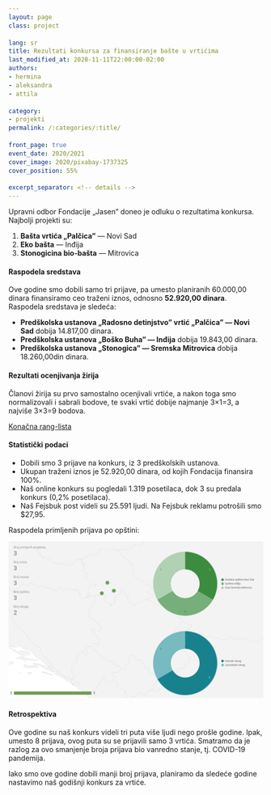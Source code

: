 ```yaml
---
layout: page
class: project

lang: sr
title: Rezultati konkursa za finansiranje bašte u vrtićima
last_modified_at: 2020-11-11T22:00:00-02:00
authors:
- hermina
- aleksandra
- attila

category:
- projekti
permalink: /:categories/:title/

front_page: true
event_date: 2020/2021
cover_image: 2020/pixabay-1737325
cover_position: 55%

excerpt_separator: <!-- details -->
---
```


Upravni odbor Fondacije „Jasen” doneo je odluku o rezultatima konkursa.
Najbolji projekti su:

1. **Bašta vrtića „Palčica”** — Novi Sad
1. **Eko bašta** — Inđija
2. **Stonogicina bio-bašta** — Mitrovica

<!-- details -->

#### Raspodela sredstava

Ove godine smo dobili samo tri prijave, pa umesto planiranih 60.000,00 dinara
finansiramo ceo traženi iznos, odnosno **52.920,00 dinara**. Raspodela
sredstava je sledeća:

* **Predškolska ustanova „Radosno detinjstvo” vrtić „Palčica” — Novi Sad** dobija 14.817,00 dinara.
* **Predškolska ustanova „Boško Buha” — Inđija** dobija 19.843,00 dinara.
* **Predškolska ustanova „Stonogica” — Sremska Mitrovica** dobija 18.260,00din dinara.

#### Rezultati ocenjivanja žirija

Članovi žirija su prvo samostalno ocenjivali vrtiće, a nakon toga smo
normalizovali i sabrali bodove, te svaki vrtić dobije najmanje 3×1=3, a najviše
3×3=9 bodova.

[Konačna rang-lista](https://datastudio.google.com/s/vGdOMCtV49M)

#### Statistički podaci

* Dobili smo 3 prijave na konkurs, iz 3 predškolskih ustanova.
* Ukupan traženi iznos je 52.920,00 dinara, od kojih Fondacija finansira
  100%.
* Naš online konkurs su pogledali 1.319 posetilaca, dok 3 su predala konkurs
  (0,2% posetilaca).
* Naš Fejsbuk post videli su 25.591 ljudi. Na Fejsbuk reklamu potrošili smo
  $27,95.

Raspodela primljenih prijava po opštini:

<div class="center-align">
  <a href="https://datastudio.google.com/s/u2deOUgRb2c"><img alt="Primljene prijave" src="/images/content/2020/rezultati-konkursa-za-finansiranje-baste-u-vrticima.png"></a>
</div>

#### Retrospektiva

Ove godine su naš konkurs videli tri puta više ljudi nego prošle godine. Ipak,
umesto 8 prijava, ovog puta su se prijavili samo 3 vrtića. Smatramo da je
razlog za ovo smanjenje broja prijava bio vanredno stanje, tj. COVID-19
pandemija.

Iako smo ove godine dobili manji broj prijava, planiramo da sledeće godine
nastavimo naš godišnji konkurs za vrtiće.
